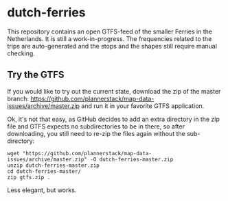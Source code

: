 # dutch-ferries

This repository contains an open GTFS-feed of the smaller Ferries in the Netherlands. It is still a work-in-progress. The frequencies related to the trips are auto-generated and the stops and the shapes still require manual checking.

## Try the GTFS

If you would like to try out the current state, download the zip of the master branch: https://github.com/plannerstack/map-data-issues/archive/master.zip and run it in your favorite GTFS application.

Ok, it's not that easy, as GitHub decides to add an extra directory in the zip file and GTFS expects no subdirectories to be in there, so after downloading, you still need to re-zip the files again without the sub-directory:

```
wget "https://github.com/plannerstack/map-data-issues/archive/master.zip" -O dutch-ferries-master.zip
unzip dutch-ferries-master.zip
cd dutch-ferries-master/
zip gtfs.zip .
```

Less elegant, but works.
